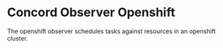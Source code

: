 # Concord Observer Openshift

The openshift observer schedules tasks against resources in an openshift cluster.
